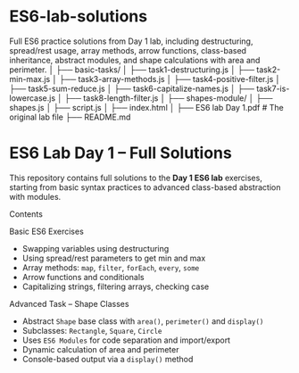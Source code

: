 # ES6-lab-solutions
 Full ES6 practice solutions from Day 1 lab, including destructuring, spread/rest usage, array methods, arrow functions, class-based inheritance, abstract modules, and shape calculations with area and perimeter.
│
├── basic-tasks/
│ ├── task1-destructuring.js
│ ├── task2-min-max.js
│ ├── task3-array-methods.js
│ ├── task4-positive-filter.js
│ ├── task5-sum-reduce.js
│ ├── task6-capitalize-names.js
│ ├── task7-is-lowercase.js
│ ├── task8-length-filter.js
│
├── shapes-module/
│ ├── shapes.js
│ ├── script.js
│ ├── index.html
│
├── ES6 lab Day 1.pdf # The original lab file
├── README.md
# ES6 Lab Day 1 – Full Solutions

This repository contains full solutions to the **Day 1 ES6 lab** exercises, starting from basic syntax practices to advanced class-based abstraction with modules.

Contents

Basic ES6 Exercises
- Swapping variables using destructuring
- Using spread/rest parameters to get min and max
- Array methods: `map`, `filter`, `forEach`, `every`, `some`
- Arrow functions and conditionals
- Capitalizing strings, filtering arrays, checking case

Advanced Task – Shape Classes
- Abstract `Shape` base class with `area()`, `perimeter()` and `display()`
- Subclasses: `Rectangle`, `Square`, `Circle`
- Uses `ES6 Modules` for code separation and import/export
- Dynamic calculation of area and perimeter
- Console-based output via a `display()` method



